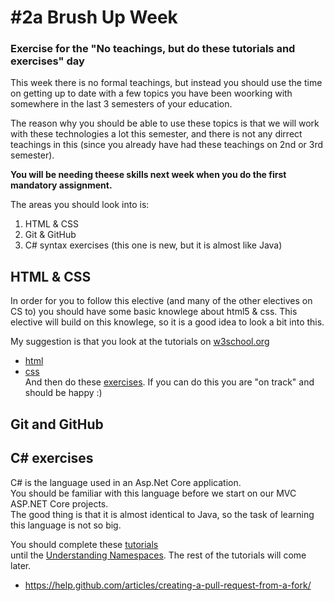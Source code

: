 # #2a Brush Up Week
### Exercise for the "No teachings, but do these tutorials and exercises" day

This week there is no formal teachings, but instead you should use the time on getting up to date with a few topics you have been woorking with somewhere in the last 3 semesters of your education.

The reason why you should be able to use these topics is that  we will work with these technologies a lot this semester, and there is not any dirrect teachings in this (since you already have had these teachings on 2nd or 3rd semester).    

**You will be needing theese skills next week when you do the first mandatory assignment.**

The areas you should look into is:

1. HTML & CSS
2. Git & GitHub
3. C# syntax exercises (this one is new, but it is almost like Java)    

## HTML & CSS
In order for you to follow this elective (and many of the other electives on CS to) you should have some basic knowlege about html5 & css. This elective will build on this knowlege, so it is a good idea to look a bit into this.    

My suggestion is that you look at the tutorials on [w3school.org](http://www.w3schools.com)    
* [html](http://www.w3schools.com/html/)
* [css](http://www.w3schools.com/css/)    
And then do these [exercises](xxx). If you can do this you are "on track" and should be happy :)

## Git and GitHub


## C# exercises
C# is the language used in an Asp.Net Core application.    
You should be familiar with this language before we start on our MVC ASP.NET Core projects.    
The good thing is that it is almost identical to Java, so the task of learning this language is not so big.

You should complete these [tutorials](https://www.microsoft.com/net/tutorials/csharp/getting-started)    
until the [Understanding Namespaces](https://www.microsoft.com/net/tutorials/csharp/getting-started/namespaces). The rest of the tutorials will come later.



* https://help.github.com/articles/creating-a-pull-request-from-a-fork/
